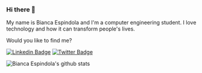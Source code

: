 ### Hi there 👋

My name is Bianca Espindola and I'm a computer engineering student. I love technology and how it can transform people's lives. 



Would you like to find me?

[![Linkedin Badge](https://img.shields.io/badge/-LinkedIn-blue?style=flat-square&logo=Linkedin&logoColor=white&link=https://www.linkedin.com/in/biancadeespindola)](https://www.linkedin.com/in/biancadeespindola/)
[![Twitter Badge](https://img.shields.io/badge/-Twitter-1ca0f1?style=flat-square&labelColor=1ca0f1&logo=twitter&logoColor=white&link=https://twitter.com/bibsespindola)](https://twitter.com/bibsespindola)


![Bianca Espindola's github stats](https://github-readme-stats.vercel.app/api?username=biancaespindola&show_icons=true&theme=radical)

<!--
**biancaespindola/biancaespindola** is a ✨ _special_ ✨ repository because its `README.md` (this file) appears on your GitHub profile.

Here are some ideas to get you started:

- 🔭 I’m currently working on ...
- 🌱 I’m currently learning ...
- 👯 I’m looking to collaborate on ...
- 🤔 I’m looking for help with ...
- 💬 Ask me about ...
- 📫 How to reach me: ...
- 😄 Pronouns: ...
- ⚡ Fun fact: ...
-->
